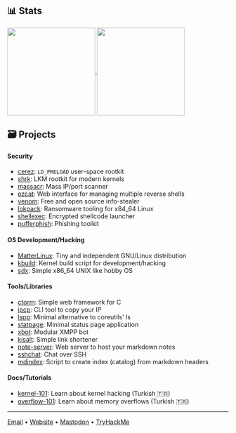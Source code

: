 ## 📊 Stats

<a href="https://github.com/ngn13">
  <img height=200 align="center" src="https://github-readme-stats.vercel.app/api?username=ngn13&count_private=true&show_icons=true&theme=dark" />
</a>
<a href="https://github.com/ngn13">
  <img height=200 align="center" src="https://github-readme-stats.vercel.app/api/top-langs/?username=ngn13&hide=css,html,Dockerfile,Makefile&theme=dark&layout=compact&langs_count=8&card_width=320" />
</a>

## 🗃️ Projects
#### Security
- [cerez](https://github.com/ngn13/cerez): `LD_PRELOAD` user-space rootkit
- [shrk](https://github.com/ngn13/shrk): LKM rootkit for modern kernels
- [massacr](https://github.com/ngn13/massacr): Mass IP/port scanner
- [ezcat](https://github.com/ngn13/ezcat): Web interface for managing multiple reverse shells
- [venom](https://github.com/ngn13/venom): Free and open source info-stealer
- [lokpack](https://github.com/ngn13/lokpack): Ransomware tooling for x84_64 Linux
- [shellexec](https://github.com/ngn13/shellexec): Encrypted shellcode launcher
- [pufferphish](https://github.com/ngn13/pufferphish): Phishing toolkit

#### OS Development/Hacking
- [MatterLinux](https://matterlinux.xyz): Tiny and independent GNU/Linux distribution
- [kbuild](https://github.com/ngn13/kbuild): Kernel build script for development/hacking
- [sdx](https://github.com/ngn13/sdx): Simple x86_64 UNIX like hobby OS

#### Tools/Libraries
- [ctorm](https://github.com/ngn13/ctorm): Simple web framework for C
- [ipcp](https://github.com/ngn13/ipcp): CLI tool to copy your IP
- [lspp](https://github.com/ngn13/lspp): Minimal alternative to coreutils' ls
- [statpage](https://github.com/ngn13/statpage): Minimal status page application
- [xbot](https://github.com/ngn13/xbot): Modular XMPP bot
- [kisalt](https://github.com/ngn13/kisalt): Simple link shortener
- [note-server](https://github.com/ngn13/note-server): Web server to host your markdown notes
- [sshchat](https://github.com/ngn13/sshchat): Chat over SSH
- [mdindex](https://github.com/ngn13/mdindex): Script to create index (catalog) from markdown headers

#### Docs/Tutorials
- [kernel-101](https://github.com/ngn13/kernel-101): Learn about kernel hacking (Turkish 🇹🇷)
- [overflow-101](https://github.com/ngn13/overflow-101): Learn about memory overflows (Turkish 🇹🇷)

---

[Email](mailto:ngn@ngn.tf) • [Website](https://ngn.tf) • [Mastodon](https://mastodon.social/@ngn) • [TryHackMe](https://tryhackme.com/p/ngn)
